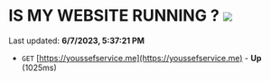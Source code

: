 # IS MY WEBSITE RUNNING ? [![](https://img.shields.io/static/v1?label=Sponsor&message=%E2%9D%A4&logo=GitHub&color=%23fe8e86)](https://github.com/sponsors/<username>)

Last updated: **6/7/2023, 5:37:21 PM**

- `GET` [https://youssefservice.me](https://youssefservice.me) - **Up** (1025ms)
